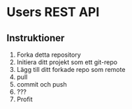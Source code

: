 # Users REST API

## Instruktioner

1. Forka detta repository
2. Initiera ditt projekt som ett git-repo
3. Lägg till ditt forkade repo som remote
4. pull
5. commit och push
6. ???
7. Profit
